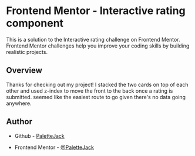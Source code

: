 # Frontend Mentor - Interactive rating component

This is a solution to the Interactive rating challenge on Frontend Mentor. Frontend Mentor challenges help you improve your coding skills by building realistic projects.

## Overview

Thanks for checking out my project! I stacked the two cards on top of each other and used z-index to move the front to the back once a rating is submitted. seemed like the easiest route to go given there's no data going anywhere.

## Author

* Github - [PaletteJack](https://www.github.com/PaletteJack)

* Frontend Mentor - [@PaletteJack](https://www.frontendmentor.io/profile/PaletteJack)
